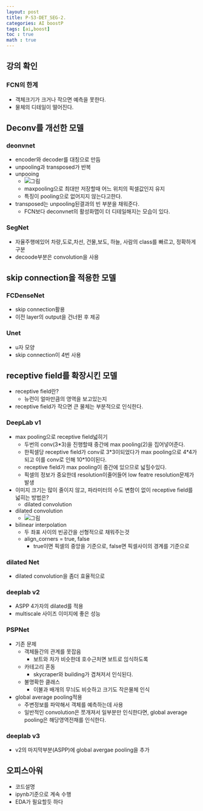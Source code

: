 ```yaml
---
layout: post
title: P-S3-DET_SEG-2.
categories: AI boostP
tags: [ai,boost]
toc : true
math : true
---
```



## 강의 확인

### FCN의 한계
- 객체크기가 크거나 작으면 예측을 못한다.
- 물체의 디테일이 떨어진다.

## Deconv를 개선한 모델

### deonvnet
- encoder와 decoder를 대칭으로 만듬
- unpooling과 transposed가 반복
- unpooing
  - ![그림](https://user-images.githubusercontent.com/24247768/117389102-cc87c500-af26-11eb-9c0d-943d73c2b5a7.png)
  - maxpooling으로 최대만 저장할때 어느 위치의 픽셀값인지 유지
  - 특징이 pooling으로 없어지지 않는다고한다.
- transposed는 unpooling된결과의 빈 부분을 채워준다.
  - FCN보다 deconvnet의 활성화맵이 더 디테일해지는 모습이 있다.
  

### SegNet
- 자율주행에있어 차량,도로,차선, 건물,보도, 하늘, 사람의 class를 빠르고, 정확하게 구분
- decoode부분은 convolution을 사용

## skip connection을 적용한 모델

### FCDenseNet
- skip connection활용
- 이전 layer의 output을 건너뛴 후 제공

### Unet
- u자 모양
- skip connection이 4번 사용

## receptive field를 확장시킨 모델
- receptive field란?
  - 뉴런이 얼마만큼의 영역을 보고있는지
- receptive field가 작으면 큰 물체는 부분적으로 인식한다.

### DeepLab v1
- max pooling으로 receptive field넓히기
  - 두번의 conv(3*3)을 진행할때 중간에 max pooling(2)을 집어넣어준다.
  - 한픽셀당 receptive field가 conv로 3\*3이되었다가 max pooling으로 4\*4가 되고 이를 conv로 인해 10\*10이된다.
  - receptive field가 max pooling이 중간에 있으므로 넓힐수있다.
  - 픽셀의 정보가 중요한데 resolution이줄어들어 low featre resolution문제가 발생
- 이미지 크기는 많이 줄이지 않고, 파라미터의 수도 변함이 없이 receptive field를 넓히는 방법은?
  - dilated convolution
- dilated convolution
  - ![그림](https://user-images.githubusercontent.com/24247768/117389791-e4ac1400-af27-11eb-9830-443ec9c07826.png)
- bilinear interpolation
  - 두 좌표 사이의 빈공간을 선형적으로 채워주는것
  - align_corners = true, false
    - true이면 픽셀의 중앙을 기준으로, false면 픽셀사이의 경계를 기준으로

### dilated Net
- dilated convolution을 좀더 효율적으로

### deeplab v2
- ASPP 4가자의 dilated를 적용
- multiscale 사이즈 이미지에 좋은 성능

### PSPNet
- 기존 문제
  - 객체들간의 관계를 못잡음
    - 보트와 차가 비슷한데 호수근처면 보트로 읺식하도록
  - 카테고리 혼동
    - skycraper와 building가 겹쳐저서 인식된다.
  - 불명확한 클래스
    - 이불과 배개의 무늬도 비슷하고 크기도 작은물체 인식
- global average pooling적용
  - 주변정보를 파악해서 객체를 예측하는데 사용
  - 일반적인 convolution은 쪼개져서 일부분만 인식한다면, global average pooling은 해당영역전채를 인식한다.
  
### deeplab v3
- v2의 마지막부분(ASPP)에 global avergae pooling을 추가



## 오피스아워
- 코드설명
- ipynb기준으로 계속 수행
- EDA가 필요할듯 하다





